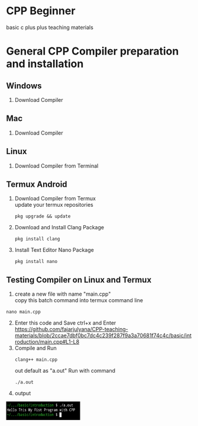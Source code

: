 # CPP Beginner
basic c plus plus teaching materials
# General CPP Compiler preparation and installation
## Windows
1. Download Compiler 
## Mac
1. Download Compiler
## Linux
1. Download Compiler from Terminal
## Termux Android
1. Download Compiler from Termux <br>
   update your termux repositories

   ```
   pkg upgrade && update 

   ```
2. Download and Install Clang Package
   ```
   pkg install clang
   ```
3. Install Text Editor Nano Package
   ```
   pkg install nano
   ```
## Testing Compiler on Linux and Termux

 1. create a new file with name "main.cpp" <br>
   copy this batch command into termux command line
   ```
   nano main.cpp
   ```
   
  2. Enter this code and Save ctrl+x and Enter
   https://github.com/fajarjulyana/CPP-teaching-materials/blob/2ccae7dbf0bc7dc4c239f287f9a3a70681f74c4c/basic/introduction/main.cpp#L1-L8
  3. Compile and Run
     ```
     clang++ main.cpp
     ```
     out default as "a.out"
     Run with command
     ```
     ./a.out
     ```
   4. output
   <img src="basic/introduction/capture/capture.jpg" style="width:200px; height:50px;">
